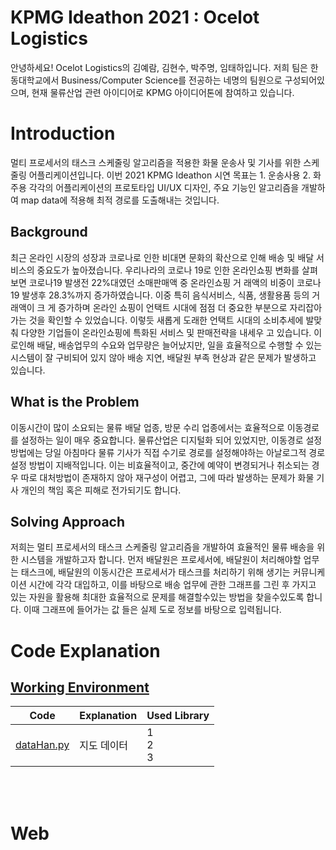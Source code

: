 # KPMG Ideathon 2021 : Ocelot Logistics

안녕하세요! Ocelot Logistics의 김예람, 김현수, 박주명, 임태하입니다. 저희 팀은 한동대학교에서 Business/Computer Science를 전공하는 네명의 팀원으로 구성되어있으며, 현재 물류산업 관련 아이디어로 KPMG 아이디어톤에 참여하고 있습니다.

# Introduction
멀티 프로세서의 태스크 스케줄링 알고리즘을 적용한 화물 운송사 및 기사를 위한 스케줄링 어플리케이션입니다. 이번 2021 KPMG Ideathon 시연 목표는 1. 운송사용 2. 화주용 각각의 어플리케이션의 프로토타입 UI/UX 디자인, 주요 기능인 알고리즘을 개발하여 map data에 적용해 최적 경로를 도출해내는 것입니다.

## Background
최근 온라인 시장의 성장과 코로나로 인한 비대면 문화의 확산으로 인해 배송 및 배달 서비스의 중요도가 높아졌습니다. 우리나라의 코로나 19로 인한 온라인쇼핑 변화를 살펴보면 코로나19 발생전 22%대였던 소매판매액 중 온라인쇼핑 거 래액의 비중이 코로나19 발생후 28.3%까지 증가하였습니다. 이중 특히 음식서비스, 식품, 생활용품 등의 거래액이 크 게 증가하며 온라인 쇼핑이 언택트 시대에 점점 더 중요한 부분으로 자리잡아가는 것을 확인할 수 있었습니다. 이렇듯 새롭게 도래한 언택트 시대의 소비추세에 발맞춰 다양한 기업들이 온라인쇼핑에 특화된 서비스 및 판매전략을 내세우 고 있습니다. 이로인해 배달, 배송업무의 수요와 업무량은 늘어났지만, 일을 효율적으로 수행할 수 있는 시스템이 잘 구비되어 있지 않아 배송 지연, 배달원 부족 현상과 같은 문제가 발생하고 있습니다.

## What is the Problem
이동시간이 많이 소요되는 물류 배달 업종, 방문 수리 업종에서는 효율적으로 이동경로를 설정하는 일이 매우 중요합니다. 물류산업은 디지털화 되어 있었지만, 이동경로 설정방법에는 당일 아침마다 물류 기사가 직접 수기로 경로를 설정해야하는 아날로그적 경로설정 방법이 지배적입니다. 이는 비효율적이고, 중간에 예약이 변경되거나 취소되는 경우 따로 대처방법이 존재하지 않아 재구성이 어렵고, 그에 따라 발생하는 문제가 화물 기사 개인의 책임 혹은 피해로 전가되기도 합니다.

## Solving Approach
저희는 멀티 프로세서의 태스크 스케줄링 알고리즘을 개발하여 효율적인 물류 배송을 위한 시스템을 개발하고자 합니다. 먼저 배달원은 프로세서에, 배달원이 처리해야할 업무는 태스크에, 배달원의 이동시간은 프로세서가 태스크를 처리하기 위해 생기는 커뮤니케이션 시간에 각각 대입하고, 이를 바탕으로 배송 업무에 관한 그래프를 그린 후 가지고 있는 자원을 활용해 최대한 효율적으로 문제를 해결할수있는 방법을 찾을수있도록 합니다. 이때 그래프에 들어가는 값 들은 실제 도로 정보를 바탕으로 입력됩니다.

# Code Explanation

## [Working Environment](https://github.com/yeram410/ocelogis/tree/main/Working_Environment)
Code | Explanation | Used Library
-----|------|---------------
[dataHan.py](https://github.com/yeram410/ocelogis/tree/main/Working_Environment/dataHan.py) | 지도 데이터 | 1 <br> 2 <br> 3

<br>
<br>


# Web
